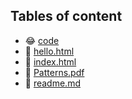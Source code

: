 ## Tables of content
- 😂 [code](./code)
- 🤣 [hello.html](./hello.html)
- 🤣 [index.html](./index.html)
- 🤣 [Patterns.pdf](./Patterns.pdf)
- 🤣 [readme.md](./readme.md)
